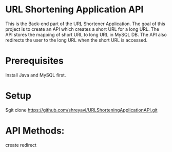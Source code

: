 # URL Shortening Application API
This is the Back-end part of the URL Shortener Application. The goal of this project is to create an API which creates a short URL for a long URL. The API stores the mapping of short URL to long URL in MySQL DB. The API also redirects the user to the long URL when the short URL is accessed.

# Prerequisites
Install Java and MySQL first. 

# Setup
\$git clone https://github.com/shreyavi/URLShorteningApplicationAPI.git


# API Methods:
create
redirect
